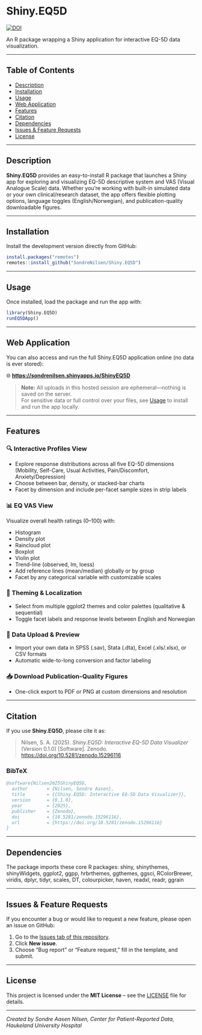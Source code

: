 # Shiny.EQ5D

[![DOI](https://zenodo.org/badge/DOI/10.5281/zenodo.15296116.svg)](https://doi.org/10.5281/zenodo.15296116)

An R package wrapping a Shiny application for interactive EQ-5D data visualization.

------------------------------------------------------------------------

## Table of Contents

-   [Description](#description)
-   [Installation](#installation)
-   [Usage](#usage)
-   [Web Application](web--application)
-   [Features](#features)
-   [Citation](#citation)
-   [Dependencies](#dependencies)
-   [Issues & Feature Requests](#issues--feature-requests)
-   [License](#license)

------------------------------------------------------------------------

## Description 

**Shiny.EQ5D** provides an easy-to-install R package that launches a  Shiny app for exploring and visualizing EQ-5D descriptive system and VAS (Visual Analogue Scale) data. Whether you’re working with built-in simulated data or your own clinical/research dataset, the app offers flexible plotting options, language toggles (English/Norwegian), and publication-quality downloadable figures.

------------------------------------------------------------------------

## Installation 

Install the development version directly from GitHub:

``` r
install.packages("remotes")
remotes::install_github("SondreNilsen/Shiny.EQ5D")
```

------------------------------------------------------------------------

## Usage 

Once installed, load the package and run the app with:

``` r
library(Shiny.EQ5D)
runEQ5DApp()
```

------------------------------------------------------------------------

## Web Application

You can also access and run the full Shiny.EQ5D application online (no data is ever stored):

🌐 **https://sondrenilsen.shinyapps.io/ShinyEQ5D**

> **Note:** All uploads in this hosted session are ephemeral—nothing is saved on the server.  
> For sensitive data or full control over your files, see [Usage](#usage) to install and run the app locally.

------------------------------------------------------------------------

## Features

### 🔍 Interactive Profiles View
- Explore response distributions across all five EQ-5D dimensions  
  (Mobility, Self-Care, Usual Activities, Pain/Discomfort, Anxiety/Depression)  
- Choose between bar, density, or stacked-bar charts  
- Facet by dimension and include per-facet sample sizes in strip labels  

### 📊 EQ VAS View
Visualize overall health ratings (0–100) with:  
- Histogram  
- Density plot  
- Raincloud plot  
- Boxplot  
- Violin plot  
- Trend-line (observed, lm, loess)  
- Add reference lines (mean/median) globally or by group  
- Facet by any categorical variable with customizable scales  

### 🎨 Theming & Localization
- Select from multiple ggplot2 themes and color palettes (qualitative & sequential)  
- Toggle facet labels and response levels between English and Norwegian  

### 📂 Data Upload & Preview
- Import your own data in SPSS (.sav), Stata (.dta), Excel (.xls/.xlsx), or CSV formats  
- Automatic wide-to-long conversion and factor labeling  

### 📥 Download Publication-Quality Figures
- One-click export to PDF or PNG at custom dimensions and resolution  


------------------------------------------------------------------------
  
## Citation 

If you use **Shiny.EQ5D**, please cite it as:

> Nilsen, S. A. (2025). *Shiny.EQ5D: Interactive EQ-5D Data Visualizer* (Version 0.1.0) [Software]. Zenodo. https://doi.org/10.5281/zenodo.15296116

### BibTeX

```bibtex
@software{Nilsen2025ShinyEQ5D,
  author       = {Nilsen, Sondre Aasen},
  title        = {{Shiny.EQ5D: Interactive EQ-5D Data Visualizer}},
  version      = {0.1.0},
  year         = {2025},
  publisher    = {Zenodo},
  doi          = {10.5281/zenodo.15296116},
  url          = {https://doi.org/10.5281/zenodo.15296116}
}
```

------------------------------------------------------------------------

## Dependencies

The package imports these core R packages: shiny, shinythemes, shinyWidgets, ggplot2, ggpp, hrbrthemes, ggthemes, ggsci, RColorBrewer, viridis, dplyr, tidyr, scales, DT, colourpicker, haven, readxl, readr, ggrain

------------------------------------------------------------------------

## Issues & Feature Requests

If you encounter a bug or would like to request a new feature, please open an issue on GitHub:

1. Go to the [Issues tab of this repository](https://github.com/SondreNilsen/Shiny.EQ5D/issues).  
2. Click **New issue**.  
3. Choose “Bug report” or “Feature request,” fill in the template, and submit.

------------------------------------------------------------------------

## License

This project is licensed under the **MIT License** – see the [LICENSE](LICENSE) file for details.

------------------------------------------------------------------------

*Created by Sondre Aasen Nilsen, Center for Patient-Reported Data, Haukeland University Hospital*
